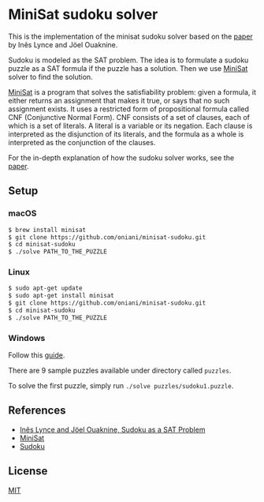 # MiniSat sudoku solver

This is the implementation of the minisat sudoku solver based on the [paper](paper.pdf) by Inês Lynce and Jöel Ouaknine.

Sudoku is modeled as the SAT problem. The idea is to formulate a sudoku puzzle as a SAT formula if the puzzle has a solution. Then we use [MiniSat](http://minisat.se/) solver to find the solution.

[MiniSat](http://minisat.se/) is a program that solves the satisfiability problem: given a formula, it either returns an assignment that makes it true, or says that no such assignment exists. It uses a restricted form of propositional formula called CNF (Conjunctive Normal Form). CNF consists of a set of clauses, each of which is a set of literals. A literal is a variable or its negation. Each clause is interpreted as the disjunction of its literals, and the formula as a whole is interpreted as the conjunction of the clauses.

For the in-depth explanation of how the sudoku solver works, see the [paper](paper.pdf).

## Setup

### macOS
```bash
$ brew install minisat
$ git clone https://github.com/oniani/minisat-sudoku.git
$ cd minisat-sudoku
$ ./solve PATH_TO_THE_PUZZLE
```

### Linux
```bash
$ sudo apt-get update
$ sudo apt-get install minisat
$ git clone https://github.com/oniani/minisat-sudoku.git
$ cd minisat-sudoku
$ ./solve PATH_TO_THE_PUZZLE
```

### Windows
Follow this [guide](http://web.cecs.pdx.edu/~hook/logicw11/Assignments/MinisatOnWindows.html).

There are 9 sample puzzles available under directory called `puzzles`.

To solve the first puzzle, simply run `./solve puzzles/sudoku1.puzzle`.

## References
* [Inês Lynce and Jöel Ouaknine, Sudoku as a SAT Problem](paper.pdf)
* [MiniSat](http://minisat.se/)
* [Sudoku](https://en.wikipedia.org/wiki/Sudoku)

## License
[MIT](https://github.com/oniani/minisat-sudoku/blob/master/LICENSE)
